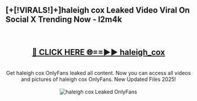<h2>[+[!VIRALS!]+]haleigh cox Leaked Video Viral On Social X Trending Now - l2m4k</h2>
<br>
<div align="center">
<h2><a href="https://libra.edu.pl?haleigh_cox" rel="nofollow">🔴 CLICK HERE 🌐==►► haleigh_cox</a></h2>
<br>
Get haleigh cox OnlyFans leaked all content. Now you can access all videos and pictures of haleigh cox OnlyFans. New Updated Files 2025!
<br>
<br>
<a href="https://libra.edu.pl?haleigh_cox" rel="nofollow" data-target="animated-image.originalLink"><img src="https://i.ibb.co.com/WyWwxjT/player-gif2.gif" alt="haleigh cox Leaked OnlyFans" style="max-width: 100%; display: inline-block;" data-target="animated-image.originalImage"></a>
</div>
<br>